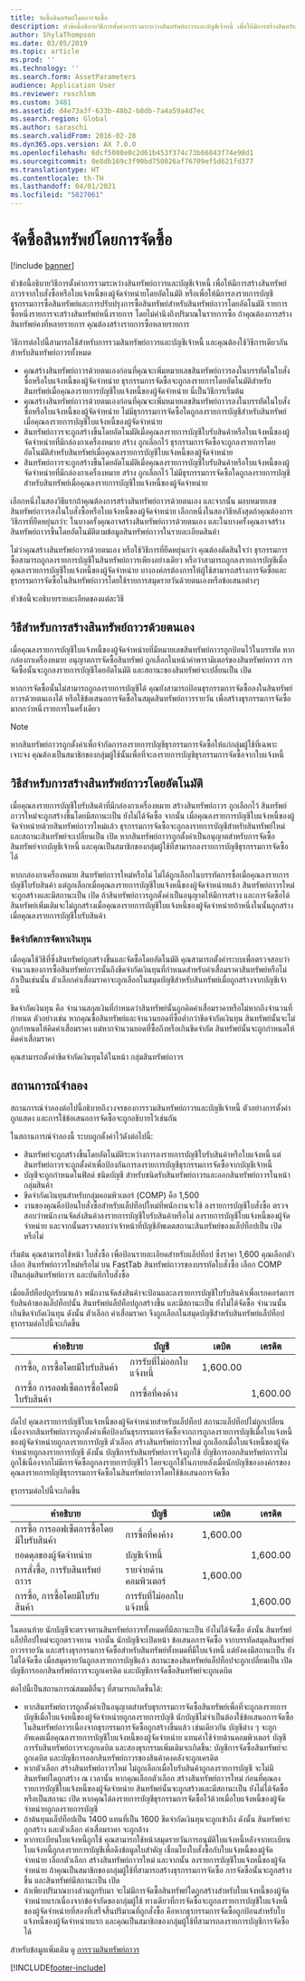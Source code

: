 ```yaml
---
title: จัดซื้อสินทรัพย์โดยการจัดซื้อ
description: หัวข้อนี้อธิบายวิธีการตั้งค่าการรวมระหว่างสินทรัพย์ถาวรและบัญชีเจ้าหนี้ เพื่อให้มีการสร้างสินทรัพย์ถาวรจากใบสั่งซื้อหรือใบแจ้งหนี้ของผู้จัดจำหน่ายโดยอัตโนมัติ หรือเพื่อให้มีการลงรายการบัญชีธุรกรรมการซื้อสินทรัพย์และการปรับปรุงการซื้อสินทรัพย์สำหรับสินทรัพย์ถาวรโดยอัตโนมัติ
author: ShylaThompson
ms.date: 03/05/2019
ms.topic: article
ms.prod: ''
ms.technology: ''
ms.search.form: AssetParameters
audience: Application User
ms.reviewer: roschlom
ms.custom: 3481
ms.assetid: d4e73a3f-633b-48b2-b8db-7a4a59a4d7ec
ms.search.region: Global
ms.author: saraschi
ms.search.validFrom: 2016-02-28
ms.dyn365.ops.version: AX 7.0.0
ms.openlocfilehash: 6dcf5088e0c2d61b453f374c73b66843f74e98d1
ms.sourcegitcommit: 0e8db169c3f90bd750826af76709ef5d621fd377
ms.translationtype: HT
ms.contentlocale: th-TH
ms.lasthandoff: 04/01/2021
ms.locfileid: "5827061"
---
```

# <a name="acquire-assets-through-procurement"></a>จัดซื้อสินทรัพย์โดยการจัดซื้อ

[!include [banner](../includes/banner.md)]

หัวข้อนี้อธิบายวิธีการตั้งค่าการรวมระหว่างสินทรัพย์ถาวรและบัญชีเจ้าหนี้ เพื่อให้มีการสร้างสินทรัพย์ถาวรจากใบสั่งซื้อหรือใบแจ้งหนี้ของผู้จัดจำหน่ายโดยอัตโนมัติ หรือเพื่อให้มีการลงรายการบัญชีธุรกรรมการซื้อสินทรัพย์และการปรับปรุงการซื้อสินทรัพย์สำหรับสินทรัพย์ถาวรโดยอัตโนมัติ รายการซื้อหนึ่งรายการจะสร้างสินทรัพย์หนึ่งรายการ โดยไม่คำนึงถึงปริมาณในรายการซื้อ ถ้าคุณต้องการสร้างสินทรัพย์คงที่หลายรายการ คุณต้องสร้างรายการซื้อหลายรายการ

 วิธีการต่อไปนี้สามารถใช้สำหรับการรวมสินทรัพย์ถาวรและบัญชีเจ้าหนี้ และคุณต้องใช้วิธีการเดียวกันสำหรับสินทรัพย์ถาวรทั้งหมด
-   คุณสร้างสินทรัพย์ถาวรด้วยตนเองก่อนที่คุณจะเพิ่มหมายเลขสินทรัพย์ถาวรลงในบรรทัดในใบสั่งซื้อหรือใบแจ้งหนี้ของผู้จัดจำหน่าย ธุรกรรมการจัดซื้อจะถูกลงรายการโดยอัตโนมัติสำหรับสินทรัพย์เมื่อคุณลงรายการบัญชีใบแจ้งหนี้ของผู้จัดจำหน่าย นี่เป็นวิธีการเริ่มต้น
-   คุณสร้างสินทรัพย์ถาวรด้วยตนเองก่อนที่คุณจะเพิ่มหมายเลขสินทรัพย์ถาวรลงในบรรทัดในใบสั่งซื้อหรือใบแจ้งหนี้ของผู้จัดจำหน่าย ไม่มีธุรกรรมการจัดซื้อใดถูกลงรายการบัญชีสำหรับสินทรัพย์เมื่อคุณลงรายการบัญชีใบแจ้งหนี้ของผู้จัดจำหน่าย
-   สินทรัพย์ถาวรจะถูกสร้างขึ้นโดยอัตโนมัติเมื่อคุณลงรายการบัญชีใบรับสินค้าหรือใบแจ้งหนี้ของผู้จัดจำหน่ายที่มีกล่องกาเครื่องหมาย สร้าง ถูกเลือกไว้ ธุรกรรมการจัดซื้อจะถูกลงรายการโดยอัตโนมัติสำหรับสินทรัพย์เมื่อคุณลงรายการบัญชีใบแจ้งหนี้ของผู้จัดจำหน่าย
-   สินทรัพย์ถาวรจะถูกสร้างขึ้นโดยอัตโนมัติเมื่อคุณลงรายการบัญชีใบรับสินค้าหรือใบแจ้งหนี้ของผู้จัดจำหน่ายที่มีกล่องกาเครื่องหมาย สร้าง ถูกเลือกไว้ ไม่มีธุรกรรมการจัดซื้อใดถูกลงรายการบัญชีสำหรับสินทรัพย์เมื่อคุณลงรายการบัญชีใบแจ้งหนี้ของผู้จัดจำหน่าย

เลือกหนึ่งในสองวิธีแรกถ้าคุณต้องการสร้างสินทรัพย์ถาวรด้วยตนเอง และจากนั้น มอบหมายเลขสินทรัพย์ถาวรลงในใบสั่งซื้อหรือใบแจ้งหนี้ของผู้จัดจำหน่าย เลือกหนึ่งในสองวิธีหลังสุดถ้าคุณต้องการวิธีการที่ยืดหยุ่นกว่า: ในบางครั้งคุณอาจสร้างสินทรัพย์ถาวรด้วยตนเอง และในบางครั้งคุณอาจสร้างสินทรัพย์ถาวรขึ้นโดยอัตโนมัติตามข้อมูลสินทรัพย์ถาวรในรายละเอียดสินค้า 

ไม่ว่าคุณสร้างสินทรัพย์ถาวรด้วยตนเอง หรือใช้วิธีการที่ยืดหยุ่นกว่า คุณต้องตัดสินใจว่า ธุรกรรมการซื้อสามารถถูกลงรายการบัญชีในสินทรัพย์ถาวรเพียงอย่างเดียว หรือว่าสามารถถูกลงรายการบัญชีเมื่อคุณลงรายการบัญชีใบแจ้งหนี้ของผู้จัดจำหน่าย บางองค์กรต้องการให้ผู้ใช้สามารถสร้างการจัดซื้อและธุรกรรมการจัดซื้อในสินทรัพย์ถาวรโดยใช้รายการสมุดรายวันด้วยตนเองหรือข้อเสนอต่างๆ 

หัวข้อนี้จะอธิบายรายละเอียดของแต่ละวิธี

## <a name="methods-for-manually-creating-fixed-assets"></a>วิธีสำหรับการสร้างสินทรัพย์ถาวรด้วยตนเอง
เมื่อคุณลงรายการบัญชีใบแจ้งหนี้ของผู้จัดจำหน่ายที่มีหมายเลขสินทรัพย์ถาวรถูกป้อนไว้ในบรรทัด หากกล่องกาเครื่องหมาย อนุญาตการจัดซื้อสินทรัพย์ ถูกเลือกในหน้าค่าพารามิเตอร์ของสินทรัพย์ถาวร การจัดซื้อนั้นจะถูกลงรายการบัญชีโดยอัตโนมัติ และสถานะของสินทรัพย์จะเปลี่ยนเป็น เปิด 

หากการจัดซื้อนั้นไม่สามารถถูกลงรายการบัญชีได้ คุณยังสามารถป้อนธุรกรรมการจัดซื้อลงในสินทรัพย์ถาวรด้วยตนเองได้ หรือใช้ข้อเสนอการจัดซื้อในสมุดสินทรัพย์ถาวรรายวัน เพื่อสร้างธุรกรรมการจัดซื้อมากกว่าหนึ่งรายการในครั้งเดียว

> [!NOTE]                                                                                                                              
> หากสินทรัพย์ถาวรถูกตั้งค่าเพื่อจำกัดการลงรายการบัญชีธุรกรรมการจัดซื้อให้แก่กลุ่มผู้ใช้ที่เฉพาะเจาะจง คุณต้องเป็นสมาชิกของกลุ่มผู้ใช้นั้นเพื่อที่จะลงรายการบัญชีธุรกรรมการจัดซื้อจากใบแจ้งหนี้

## <a name="methods-for-automatically-creating-fixed-assets"></a>วิธีสำหรับการสร้างสินทรัพย์ถาวรโดยอัตโนมัติ
เมื่อคุณลงรายการบัญชีใบรับสินค้าที่มีกล่องกาเครื่องหมาย สร้างสินทรัพย์ถาวร ถูกเลือกไว้ สินทรัพย์ถาวรใหม่จะถูกสร้างขึ้นโดยมีสถานะเป็น ยังไม่ได้จัดซื้อ จากนั้น เมื่อคุณลงรายการบัญชีใบแจ้งหนี้ของผู้จัดจำหน่ายด้วยสินทรัพย์ถาวรใหม่แล้ว ธุรกรรมการจัดซื้อจะถูกลงรายการบัญชีสำหรับสินทรัพย์ใหม่ และสถานะสินทรัพย์จะเปลี่ยนเป็น เปิด หากสินทรัพย์ถาวรถูกตั้งค่าเป็นอนุญาตสำหรับการจัดซื้อสินทรัพย์จากบัญชีเจ้าหนี้ และคุณเป็นสมาชิกของกลุ่มผู้ใช้ที่สามารถลงรายการบัญชีธุรกรรมการจัดซื้อได้ 

หากกล่องกาเครื่องหมาย สินทรัพย์ถาวรใหม่หรือไม่ ไม่ได้ถูกเลือกในบรรทัดการซื้อเมื่อคุณลงรายการบัญชีใบรับสินค้า แต่ถูกเลือกเมื่อคุณลงรายการบัญชีใบแจ้งหนี้ของผู้จัดจำหน่ายแล้ว สินทรัพย์ถาวรใหม่จะถูกสร้างและมีสถานะเป็น เปิด ถ้าสินทรัพย์ถาวรถูกตั้งค่าเป็นอนุญาตให้มีการสร้าง และการจัดซื้อได้ สินทรัพย์เพิ่มเติมจะไม่ถูกสร้างเมื่อคุณลงรายการบัญชีใบแจ้งหนี้ของผู้จัดจำหน่ายถ้าหนึ่งในนั้นถูกสร้างเมื่อคุณลงรายการบัญชีใบรับสินค้า

### <a name="capitalization-threshold"></a>ขีดจำกัดการจัดหาเงินทุน

เมื่อคุณใช้วิธีที่ซึ่งสินทรัพย์ถูกสร้างขึ้นและจัดซื้อโดยอัตโนมัติ คุณสามารถตั้งค่าระบบเพื่อตรวจสอบว่าจำนวนของการซื้อสินทรัพย์ถาวรนั้นถึงขีดจำกัดเงินทุนที่กำหนดสำหรับค่าเสื่อมราคาสินทรัพย์หรือไม่ ถ้าเป็นเช่นนั้น ตัวเลือกค่าเสื่อมราคาจะถูกเลือกในสมุดบัญชีสำหรับสินทรัพย์เมื่อถูกสร้างจากบัญชีเจ้าหนี้ 

ขีดจำกัดเงินทุน คือ จำนวนสกุลเงินที่กำหนดว่าสินทรัพย์นั้นถูกคิดค่าเสื่อมราคาหรือไม่หากถึงจำนวนที่กำหนด ตัวอย่างเช่น หากคุณซื้อสินทรัพย์และจำนวนยอดที่ซื้อต่ำกว่าขีดจำกัดเงินทุน สินทรัพย์นั้นจะไม่ถูกกำหนดให้คิดค่าเสื่อมราคา แต่หากจำนวนยอดที่ซื้อถึงหรือเกินขีดจำกัด สินทรัพย์นั้นจะถูกกำหนดให้คิดค่าเสื่อมราคา 

คุณสามารถตั้งค่าขีดจำกัดเงินทุนได้ในหน้า กลุ่มสินทรัพย์ถาวร

## <a name="scenario"></a>สถานการณ์จำลอง
สถานการณ์จำลองต่อไปนี้อธิบายถึงวงจรของการรวมสินทรัพย์ถาวรและบัญชีเจ้าหนี้ ตัวอย่างการตั้งค่าถูกแสดง และการใช้ข้อเสนอการจัดซื้อจะถูกอธิบายไว้เช่นกัน 

ในสถานการณ์จำลองนี้ ระบบถูกตั้งค่าไว้ดังต่อไปนี้:

-   สินทรัพย์จะถูกสร้างขึ้นโดยอัตโนมัติระหว่างการลงรายการบัญชีใบรับสินค้าหรือใบแจ้งหนี้ แต่สินทรัพย์ถาวรจะถูกตั้งค่าเพื่อป้องกันการลงรายการบัญชีธุรกรรมการจัดซื้อจากบัญชีเจ้าหนี้
-   บัญชีจะถูกกำหนดในฟิลด์ ชนิดบัญชี สำหรับชนิดรับสินทรัพย์ถาวรและออกสินทรัพย์ถาวรในหน้ากลุ่มสินค้า
-   ขีดจำกัดเงินทุนสำหรับกลุ่มคอมพิวเตอร์ (COMP) คือ 1,500
-   งานของคุณคือป้อนใบสั่งซื้อสำหรับแล็ปท็อปใหม่ที่พนักงานจะใช้ ลงรายการบัญชีใบสั่งซื้อ ตรวจสอบว่าพนักงานจัดส่งสินค้าลงรายการบัญชีใบรับสินค้าหรือไม่ ลงรายการบัญชีใบแจ้งหนี้ของผู้จัดจำหน่าย และจากนั้นตรวจสอบว่าเจ้าหน้าที่บัญชีอัพเดตสถานะสินทรัพย์ของแล็ปท็อปเป็น เปิด หรือไม่

เริ่มต้น คุณสามารถใช้หน้า ใบสั่งซื้อ เพื่อป้อนรายละเอียดสำหรับแล็ปท็อป ซึ่งราคา 1,600 คุณเลือกตัวเลือก สินทรัพย์ถาวรใหม่หรือไม่ บน FastTab สินทรัพย์ถาวรของบรรทัดใบสั่งซื้อ เลือก COMP เป็นกลุ่มสินทรัพย์ถาวร และบันทึกใบสั่งซื้อ 

เมื่อแล็ปท็อปถูกรับมาแล้ว พนักงานจัดส่งสินค้าจะป้อนและลงรายการบัญชีใบรับสินค้าเพื่อเรกคอร์ดการรับสินค้าของแล็ปท็อปนั้น สินทรัพย์แล็ปท็อปถูกสร้างขึ้น และมีสถานะเป็น ยังไม่ได้จัดซื้อ จำนวนนั้นเกินขีดจำกัดเงินทุน ดังนั้น ตัวเลือก ค่าเสื่อมราคา จึงถูกเลือกในสมุดบัญชีสำหรับสินทรัพย์แล็ปท็อป ธุรกรรมต่อไปนี้จะเกิดขึ้น

| คำอธิบาย                               | บัญชี             | เดบิต    | เครดิต   |
|-------------------------------------------|---------------------|----------|----------|
| การซื้อ, การซื้อโดยมีใบรับสินค้า        | การรับที่ไม่ออกใบแจ้งหนี้ | 1,600.00 |          |
| การซื้อ การออฟเซ็ตการซื้อโดยมีใบรับสินค้า | การซื้อที่คงค้าง   |          | 1,600.00 |

ถัดไป คุณลงรายการบัญชีใบแจ้งหนี้ของผู้จัดจำหน่ายสำหรับแล็ปท็อป สถานะแล็ปท็อปไม่ถูกเปลี่ยน เนื่องจากสินทรัพย์ถาวรถูกตั้งค่าเพื่อป้องกันธุรกรรมการจัดซื้อจากการถูกลงรายการบัญชีเมื่อใบแจ้งหนี้ของผู้จัดจำหน่ายถูกลงรายการบัญชี ตัวเลือก สร้างสินทรัพย์ถาวรใหม่ ถูกเลือกเมื่อใบแจ้งหนี้ของผู้จัดจำหน่ายถูกลงรายการบัญชี ดังนั้น บัญชีการรับสินทรัพย์ถาวรจึงถูกใช้ บัญชีการออกสินทรัพย์ถาวรไม่ถูกใช้เนื่องจากไม่มีการจัดซื้อถูกลงรายการบัญชีไว้ โดยจะถูกใช้ในภายหลังเมื่อนักบัญชีขององค์กรของคุณลงรายการบัญชีธุรกรรมการจัดซื้อในสินทรัพย์ถาวรโดยใช้ข้อเสนอการจัดซื้อ 

ธุรกรรมต่อไปนี้จะเกิดขึ้น

| คำอธิบาย                               | บัญชี             | เดบิต    | เครดิต   |
|-------------------------------------------|---------------------|----------|----------|
| การซื้อ การออฟเซ็ตการซื้อโดยมีใบรับสินค้า | การซื้อที่คงค้าง   | 1,600.00 |          |
| ยอดดุลของผู้จัดจำหน่าย                            | บัญชีเจ้าหนี้    |          | 1,600.00 |
| การสั่งซื้อ, การรับสินทรัพย์ถาวร             | รายจ่ายด้านคอมพิวเตอร์    | 1,600.00 |          |
| การซื้อ, การซื้อโดยมีใบรับสินค้า        | การรับที่ไม่ออกใบแจ้งหนี้ |          | 1,600.00 |

ในตอนท้าย นักบัญชีจะตรวจทานสินทรัพย์ถาวรทั้งหมดที่มีสถานะเป็น ยังไม่ได้จัดซื้อ ดังนั้น สินทรัพย์แล็ปท็อปใหม่จะถูกตรวจทาน จากนั้น นักบัญชีจะเปิดหน้า ข้อเสนอการจัดซื้อ จากบรรทัดสมุดสินทรัพย์ถาวรรายวัน และสร้างธุรกรรมการจัดซื้อสำหรับสินทรัพย์ทั้งหมดที่มีใบแจ้งหนี้ แต่ยังคงมีสถานะเป็น ยังไม่ได้จัดซื้อ เมื่อสมุดรายวันถูกลงรายการบัญชีแล้ว สถานะของสินทรัพย์แล็ปท็อปจะถูกเปลี่ยนเป็น เปิด บัญชีการออกสินทรัพย์ถาวรจะถูกเครดิต และบัญชีการจัดซื้อสินทรัพย์จะถูกเดบิต 

ต่อไปนี้เป็นสถานการณ์สมมติอื่นๆ ที่สามารถเกิดขึ้นได้:

-   หากสินทรัพย์ถาวรถูกตั้งค่าเป็นอนุญาตสำหรับธุรกรรมการจัดซื้อสินทรัพย์เพื่อที่จะถูกลงรายการบัญชีเมื่อใบแจ้งหนี้ของผู้จัดจำหน่ายถูกลงรายการบัญชี นักบัญชีไม่จำเป็นต้องใช้ข้อเสนอการจัดซื้อในสินทรัพย์ถาวรเนื่องจากธุรกรรมการจัดซื้อถูกสร้างขึ้นแล้ว เช่นเดียวกัน บัญชีต่าง ๆ จะถูกอัพเดตเมื่อคุณลงรายการบัญชีใบแจ้งหนี้ของผู้จัดจำหน่าย แทนค่าใช้จ่ายด้านคอมพิวเตอร์ บัญชีการรับสินทรัพย์ถาวรจะถูกเดบิต และสองธุรกรรมเพิ่มเติมจะเกิดขึ้น: บัญชีการจัดซื้อสินทรัพย์จะถูกเดบิต และบัญชีการออกสินทรัพย์ถาวรของสินค้าคงคลังจะถูกเครดิต
-   หากตัวเลือก สร้างสินทรัพย์ถาวรใหม่ ไม่ถูกเลือกเมื่อใบรับสินค้าถูกลงรายการบัญชี จะไม่มีสินทรัพย์ใดถูกสร้าง ณ เวลานั้น หากคุณเลือกตัวเลือก สร้างสินทรัพย์ถาวรใหม่ ก่อนที่คุณลงรายการบัญชีใบแจ้งหนี้ของผู้จัดจำหน่าย สินทรัพย์นั้นจะถูกสร้างและมีสถานะเป็น ยังไม่ได้จัดซื้อ หรือเป็นสถานะ เปิด หากคุณได้ลงรายการบัญชีธุรกรรมการจัดซื้อไว้ด้วยเมื่อใบแจ้งหนี้ของผู้จัดจำหน่ายถูกลงรายการบัญชี
-   ถ้าต้นทุนแล็ปท็อปเป็น 1400 แทนที่เป็น 1600 ขีดจำกัดเงินทุนจะถูกเข้าถึง ดังนั้น สินทรัพย์จะถูกสร้าง และตัวเลือก ค่าเสื่อมราคา จะถูกล้าง
-   หากทะเบียนใบแจ้งหนี้ถูกใช้ คุณสามารถใช้หน้าสมุดรายวันการอนุมัติใบแจ้งหนี้หลังจากทะเบียนใบแจ้งหนี้ถูกลงรายการบัญชีเพื่อดึงข้อมูลใบสำคัญ เชื่อมโยงใบสั่งซื้อกับใบแจ้งหนี้ของผู้จัดจำหน่าย เลือกตัวเลือก สร้างสินทรัพย์ถาวรใหม่ และจากนั้น ลงรายการบัญชีใบแจ้งหนี้ของผู้จัดจำหน่าย ถ้าคุณเป็นสมาชิกของกลุ่มผู้ใช้ที่สามารถสร้างธุรกรรมการจัดซื้อ การจัดซื้อนั้นจะถูกสร้างขึ้น และสินทรัพย์มีสถานะเป็น เปิด
-   ถ้าเพียงปริมาณบางส่วนถูกรับมา จะไม่มีการจัดซื้อสินทรัพย์ใดถูกสร้างสำหรับใบแจ้งหนี้ของผู้จัดจำหน่ายแรกเนื่องจากข้อจำกัดของกลุ่มผู้ใช้ ทางเดียวที่การจัดซื้อจะถูกลงรายการบัญชีใบแจ้งหนี้ของผู้จัดจำหน่ายที่สองที่เสร็จสิ้นปริมาณที่ถูกสั่งซื้อ คือหากธุรกรรมการจัดซื้อถูกป้อนสำหรับใบแจ้งหนี้ของผู้จัดจำหน่ายแรก และคุณเป็นสมาชิกของกลุ่มผู้ใช้ที่สามารถลงรายการบัญชีการจัดซื้อได้


สำหรับข้อมูลเพิ่มเติม ดู [การรวมสินทรัพย์ถาวร](fixed-asset-integration.md)





[!INCLUDE[footer-include](../../includes/footer-banner.md)]